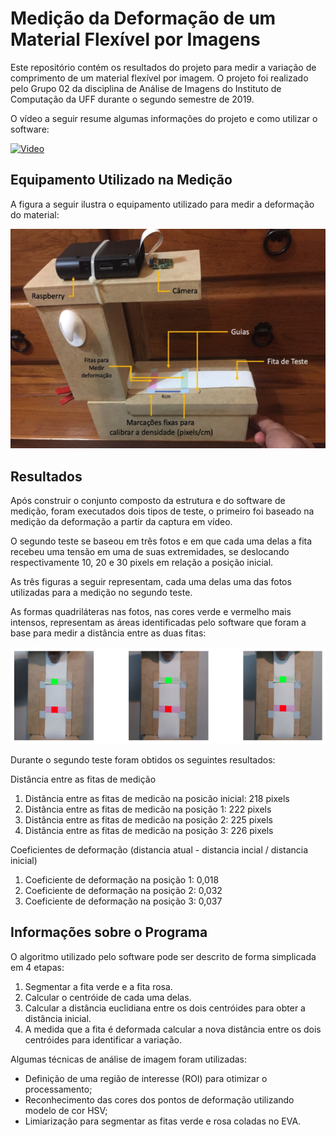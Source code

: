 # Medição da Deformação de um Material Flexível por Imagens

Este repositório contém os resultados do projeto para medir a variação de comprimento de um material flexível por imagem. O projeto foi realizado pelo Grupo 02 da disciplina de Análise de Imagens do Instituto de Computação da UFF durante o segundo semestre de 2019.

O vídeo a seguir resume algumas informações do projeto e como utilizar o software:

[![Video](https://img.youtube.com/vi/e711_Fr19Mc/0.jpg)](https://www.youtube.com/watch?v=e711_Fr19Mc)

## Equipamento Utilizado na Medição

A figura a seguir ilustra o equipamento utilizado para medir a deformação do material:

![Equipamento](./docs/equipamento.png)

## Resultados
 
Após construir o conjunto composto da estrutura e do software de medição, foram executados dois tipos de teste, o primeiro foi baseado na medição da deformação a partir da captura em vídeo.
 
O segundo teste se baseou em três fotos e em que cada uma delas a fita recebeu uma tensão em uma de suas extremidades, se deslocando respectivamente 10, 20 e 30 pixels em relação a posição inicial.

As três figuras a seguir representam, cada uma delas uma das fotos utilizadas para a medição no segundo teste.

As formas quadriláteras nas fotos, nas cores verde e vermelho mais intensos, representam as áreas identificadas pelo software que foram a base para medir a distância entre as duas fitas:

![Equipamento](./docs/imagens_teste.png)


Durante o segundo teste foram obtidos os seguintes resultados:

Distância entre as fitas de medição

1) Distância entre as fitas de medicão na posicão inicial: 218 pixels
2) Distância entre as fitas de medicão na posição 1: 222 pixels
3) Distância entre as fitas de medicão na posição 2: 225 pixels
4) Distância entre as fitas de medicão na posição 3: 226 pixels

Coeficientes de deformação (distancia atual - distancia incial / distancia inicial)

1) Coeficiente de deformação na posição 1: 0,018
2) Coeficiente de deformação na posição 2: 0,032
3) Coeficiente de deformação na posição 3: 0,037

## Informações sobre o Programa

O algoritmo utilizado pelo software pode ser descrito de forma simplicada em 4 etapas:

1. Segmentar a fita verde e a fita rosa.
2. Calcular o centróide de cada uma delas.
3. Calcular a distância euclidiana entre os dois centróides para obter a distância inicial.
4. A medida que a fita é deformada calcular a nova distância entre os dois centróides para identificar a variação.

Algumas técnicas de análise de imagem foram utilizadas:
 
- Definição de uma região de interesse (ROI) para otimizar o processamento;
- Reconhecimento das cores dos pontos de deformação utilizando modelo de cor HSV;
- Limiarização para segmentar as fitas verde e rosa coladas no EVA.
 